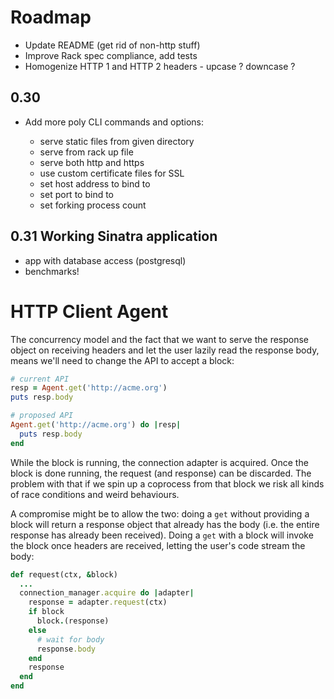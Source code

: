 # Roadmap

- Update README (get rid of non-http stuff)
- Improve Rack spec compliance, add tests
- Homogenize HTTP 1 and HTTP 2 headers - upcase ? downcase ?

## 0.30

- Add more poly CLI commands and options:

  - serve static files from given directory
  - serve from rack up file
  - serve both http and https
  - use custom certificate files for SSL
  - set host address to bind to
  - set port to bind to
  - set forking process count

## 0.31 Working Sinatra application

- app with database access (postgresql)
- benchmarks!

# HTTP Client Agent

The concurrency model and the fact that we want to serve the response object on
receiving headers and let the user lazily read the response body, means we'll
need to change the API to accept a block:

```ruby
# current API
resp = Agent.get('http://acme.org')
puts resp.body

# proposed API
Agent.get('http://acme.org') do |resp|
  puts resp.body
end
```

While the block is running, the connection adapter is acquired. Once the block
is done running, the request (and response) can be discarded. The problem with
that if we spin up a coprocess from that block we risk all kinds of race
conditions and weird behaviours.

A compromise might be to allow the two: doing a `get` without providing a block
will return a response object that already has the body (i.e. the entire
response has already been received). Doing a `get` with a block will invoke the
block once headers are received, letting the user's code stream the body:

```ruby
def request(ctx, &block)
  ...
  connection_manager.acquire do |adapter|
    response = adapter.request(ctx)
    if block
      block.(response)
    else
      # wait for body
      response.body
    end
    response
  end
end
```

